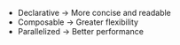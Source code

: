 - Declarative -> More concise and readable
- Composable -> Greater flexibility
- Parallelized -> Better performance
